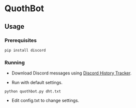 # QuothBot

## Usage

### Prerequisites

```
pip install discord
```

### Running

- Download Discord messages using [Discord History Tracker](https://dht.chylex.com/).

- Run with default settings.

```
python quothbot.py dht.txt
```

- Edit config.txt to change settings.

